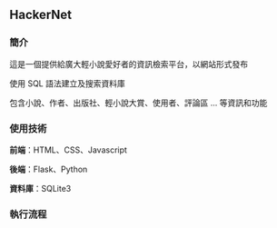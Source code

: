 ## HackerNet

### 簡介

這是一個提供給廣大輕小說愛好者的資訊檢索平台，以網站形式發布

使用 SQL 語法建立及搜索資料庫

包含小說、作者、出版社、輕小說大賞、使用者、評論區 ... 等資訊和功能

### 使用技術

**前端**：HTML、CSS、Javascript

**後端**：Flask、Python

**資料庫**：SQLite3

### 執行流程
